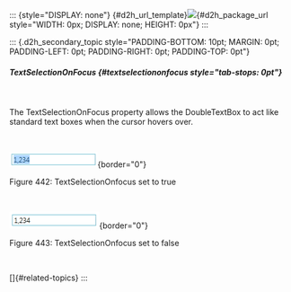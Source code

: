 ::: {style="DISPLAY: none"}
[](ms-xhelp:///?Id=d2h_url_template){#d2h_url_template}![](!package_url!){#d2h_package_url style="WIDTH: 0px; DISPLAY: none; HEIGHT: 0px"}
:::

::: {.d2h_secondary_topic style="PADDING-BOTTOM: 10pt; MARGIN: 0pt; PADDING-LEFT: 0pt; PADDING-RIGHT: 0pt; PADDING-TOP: 0pt"}
##### TextSelectionOnFocus {#textselectiononfocus style="tab-stops: 0pt"}

 

The TextSelectionOnFocus property allows the DoubleTextBox to act like standard text boxes when the cursor hovers over.

 

![](ImagesExt/image30_242.png){border="0"}

Figure 442: TextSelectionOnfocus set to true

 

![](ImagesExt/image30_243.png){border="0"}

Figure 443: TextSelectionOnfocus set to false

 

[]{#related-topics}
:::
